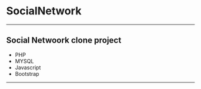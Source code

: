 # SocialNetwork #
- - -
## Social Netwoork clone project ##

* PHP
* MYSQL
* Javascript
* Bootstrap
------------------------------------------------
